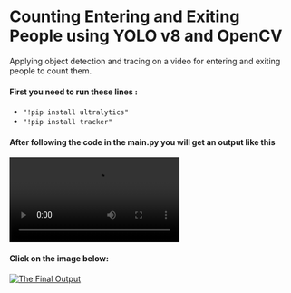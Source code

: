 # Counting Entering and Exiting People using YOLO v8 and OpenCV
Applying object detection and tracing on a video for entering and exiting people to count them. 
#### First you need to run these lines :
- ```"!pip install ultralytics"```
- ```"!pip install tracker"```
#### After following the code in the main.py you will get an output like this
<video src="https://user-images.githubusercontent.com/63675685/234440422-e830ad79-01df-4031-81c6-6a1b804fe05b.mp4
" alt="Video">

#### Click on the image below:

[![The Final Output](https://user-images.githubusercontent.com/63675685/234443090-059c33db-2c89-4ba9-8caf-837242cfdbe7.png)](https://youtu.be/jQ3amtwMQ1E)
